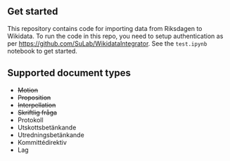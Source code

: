 ## Get started

This repository contains code for importing data from Riksdagen to Wikidata. To run the code in this repo, you need to setup authentication as per https://github.com/SuLab/WikidataIntegrator. See the `test.ipynb` notebook to get started.

## Supported document types
- <s>Motion</s>
- <s>Proposition</s>
- <s>Interpellation</s>
- <s>Skriftlig fråga</s>
- Protokoll
- Utskottsbetänkande
- Utredningsbetänkande
- Kommittédirektiv
- Lag